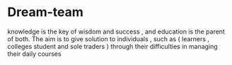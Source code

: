 # Dream-team
knowledge is the key of wisdom and success , and education is the parent of both. The aim is to give solution to individuals , such as ( learners , colleges student and sole traders ) through their difficulties in managing their daily courses
